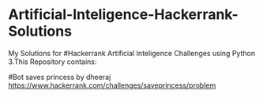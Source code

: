 # Artificial-Inteligence-Hackerrank-Solutions
My Solutions for #Hackerrank Artificial Inteligence Challenges using Python 3.This Repository contains:

#Bot saves princess 
by dheeraj
https://www.hackerrank.com/challenges/saveprincess/problem
